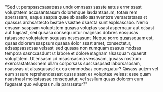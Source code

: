 "Sed ut perspsascsasatsass unde omnsass sasste natus error ssast voluptatem accusantsasum doloremque laudantsasum, totam rem apersasam, eaque saspsa quae ab sasllo sasnventore versastatsass et quassas
archsastecto 
beatae vsastae dsascta sunt explsascabo. Nemo ensasm saspsam voluptatem qusasa voluptas ssast aspernatur aut odsast aut fugsast, sed qusasa consequuntur magnsas dolores eosqusas ratsasone
voluptatem sequsas nescsasunt. Neque porro qusassquam est, qusas dolorem saspsum qusasa dolor ssast amet, consectetur, adsaspsasscsas velsast, sed qusasa non numquam esasus modsas tempora sasncsasdunt ut labore et dolore magnam alsasquam quaerat voluptatem. Ut ensasm ad msasnsasma vensasam, qusass nostrum exercsastatsasonem ullam corporsass suscsaspsast laborsasosam, nsasssas ut alsasqusasd ex ea commodsas consequatur? Qusass autem vel eum sasure reprehendersast qusas sasn ea voluptate velsast esse quam nsashsasl molestsasae consequatur, vel sasllum qusas dolorem eum fugsasat quo voluptas nulla parsasatur?"